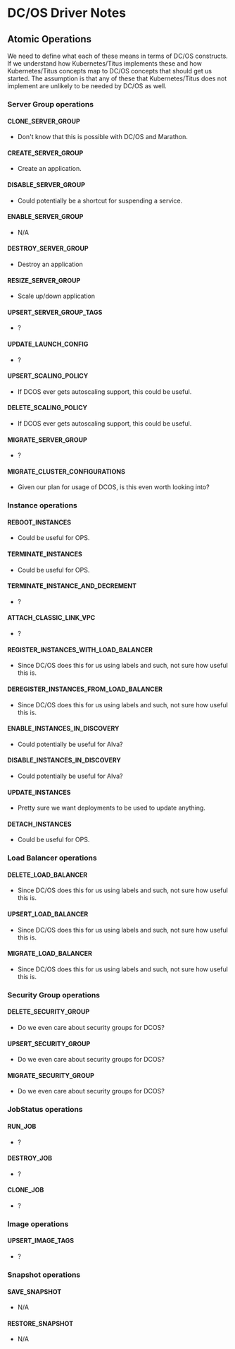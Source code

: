 # DC/OS Driver  Notes

## Atomic Operations

We need to define what each of these means in terms of DC/OS constructs.  
If we understand how Kubernetes/Titus implements these and how Kubernetes/Titus concepts map to
DC/OS concepts that should get us started.  The assumption is that any of these that Kubernetes/Titus
does not implement are unlikely to be needed by DC/OS as well.

### Server Group operations

#### CLONE_SERVER_GROUP
* Don't know that this is possible with DC/OS and Marathon.

#### CREATE_SERVER_GROUP
* Create an application.

#### DISABLE_SERVER_GROUP
* Could potentially be a shortcut for suspending a service.

#### ENABLE_SERVER_GROUP
* N/A

#### DESTROY_SERVER_GROUP
* Destroy an application

#### RESIZE_SERVER_GROUP
* Scale up/down application

#### UPSERT_SERVER_GROUP_TAGS
* ?

#### UPDATE_LAUNCH_CONFIG
* ?

#### UPSERT_SCALING_POLICY
* If DCOS ever gets autoscaling support, this could be useful.

#### DELETE_SCALING_POLICY
* If DCOS ever gets autoscaling support, this could be useful.

#### MIGRATE_SERVER_GROUP
* ?

#### MIGRATE_CLUSTER_CONFIGURATIONS
* Given our plan for usage of DCOS, is this even worth looking into?


### Instance operations

#### REBOOT_INSTANCES
* Could be useful for OPS.

#### TERMINATE_INSTANCES
* Could be useful for OPS.

#### TERMINATE_INSTANCE_AND_DECREMENT
* ?

#### ATTACH_CLASSIC_LINK_VPC
* ?

#### REGISTER_INSTANCES_WITH_LOAD_BALANCER
* Since DC/OS does this for us using labels and such, not sure how useful this is.

#### DEREGISTER_INSTANCES_FROM_LOAD_BALANCER
* Since DC/OS does this for us using labels and such, not sure how useful this is.

#### ENABLE_INSTANCES_IN_DISCOVERY
* Could potentially be useful for Alva?

#### DISABLE_INSTANCES_IN_DISCOVERY
* Could potentially be useful for Alva?

#### UPDATE_INSTANCES
* Pretty sure we want deployments to be used to update anything.

#### DETACH_INSTANCES
* Could be useful for OPS.


### Load Balancer operations

#### DELETE_LOAD_BALANCER
* Since DC/OS does this for us using labels and such, not sure how useful this is.

#### UPSERT_LOAD_BALANCER
* Since DC/OS does this for us using labels and such, not sure how useful this is.

#### MIGRATE_LOAD_BALANCER
* Since DC/OS does this for us using labels and such, not sure how useful this is.


### Security Group operations

#### DELETE_SECURITY_GROUP
* Do we even care about security groups for DCOS?

#### UPSERT_SECURITY_GROUP
* Do we even care about security groups for DCOS?

#### MIGRATE_SECURITY_GROUP
* Do we even care about security groups for DCOS?


### JobStatus operations

#### RUN_JOB
* ?

#### DESTROY_JOB
* ?

#### CLONE_JOB
* ?


### Image operations

#### UPSERT_IMAGE_TAGS
* ?


### Snapshot operations

#### SAVE_SNAPSHOT
* N/A

#### RESTORE_SNAPSHOT
* N/A

